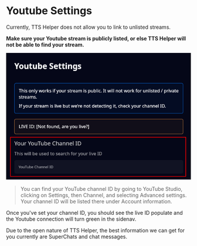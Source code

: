 # Youtube Settings

Currently, TTS Helper does not allow you to link to unlisted streams.

**Make sure your Youtube stream is publicly listed, or else TTS Helper will not be able to find your stream.**

![img.png](../../images/youtube-channel.png)

> You can find your YouTube channel ID by going to YouTube Studio, clicking on Settings, then Channel, and selecting Advanced settings. Your channel ID will be listed there under Account information.

Once you've set your channel ID, you should see the live ID populate and the Youtube connection will turn green in the sidenav.

Due to the open nature of TTS Helper, the best information we can get for you currently are SuperChats and chat messages.
